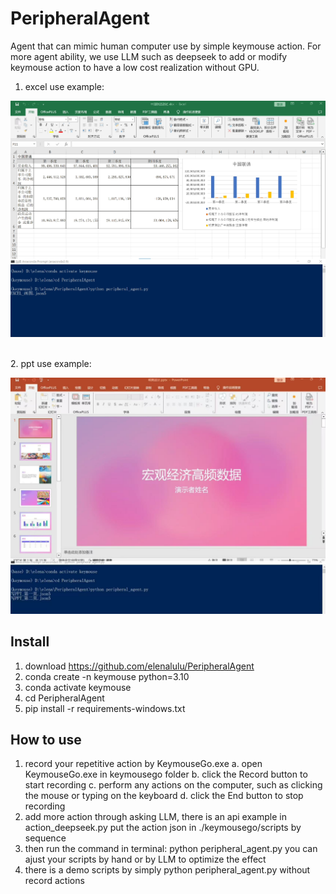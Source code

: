 # PeripheralAgent
Agent that can mimic human computer use by simple keymouse action. For more agent ability, we use LLM such as deepseek to add or modify keymouse action to have a low cost realization without GPU.


1. excel use example:

<div>
	<p align="center">
  <img alt="Animation Demo" src="https://github.com/elenalulu/PeripheralAgent/blob/main/docs/excel.png" width="660" />
  </p>
</div>

<br>
2. ppt use example:
<div>
	<p align="center">
  <img alt="Animation Demo" src="https://github.com/elenalulu/PeripheralAgent/blob/main/docs/ppt.png" width="660" />
  </p>
</div>


## Install
1. download https://github.com/elenalulu/PeripheralAgent
2. conda create -n keymouse python=3.10
3. conda activate keymouse
4. cd PeripheralAgent
5. pip install -r requirements-windows.txt


## How to use
1. record your repetitive action by KeymouseGo.exe
   a. open KeymouseGo.exe in keymousego folder
   b. click the Record button to start recording
   c. perform any actions on the computer, such as clicking the mouse or typing on the keyboard
   d. click the End button to stop recording
2. add more action through asking LLM, there is an api example in action_deepseek.py
   put the action json in ./keymousego/scripts by sequence
3. then run the command in terminal: python peripheral_agent.py
   you can ajust your scripts by hand or by LLM to optimize the effect
4. there is a demo scripts by simply python peripheral_agent.py without record actions 
